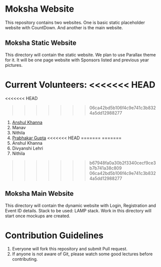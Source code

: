 # Moksha Website
This repository contains two websites. One is basic static placeholder website with CountDown. And another is the main website.

## Moksha Static Website
This directory will contain the static website. We plan to use Parallax theme for it. It will be one page website with Sponsors listed and previous year pictures.

Current Volunteers:
<<<<<<< HEAD
=======
<<<<<<< HEAD
>>>>>>> 06ca42bd5b106f4c9e741c3b8324a5dd12988277

1. [Anshul Khanna](https://github.com/anshul17khanna)
2. Manav
3. Nithila
4. [Prabhakar Gupta](https://github.com/prabhakar267)
<<<<<<< HEAD
=======
=======
1. Anshul Khanna
2. Divyanshi Lehri
3. Nithila
>>>>>>> b67948fa0a30b2f3340cecf9ce3b7b741a38c809
>>>>>>> 06ca42bd5b106f4c9e741c3b8324a5dd12988277

## Moksha Main Website
This directory will contain the dynamic website with Login, Registration and Event ID details.
Stack to be used: LAMP stack. Work in this directory will start once mockups are created.

# Contribution Guidelines

1. Everyone will fork this repository and submit Pull request.
2. If anyone is not aware of Git, please watch some good lectures before contributing.

